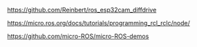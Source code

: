 https://github.com/Reinbert/ros_esp32cam_diffdrive

https://micro.ros.org/docs/tutorials/programming_rcl_rclc/node/

https://github.com/micro-ROS/micro-ROS-demos
